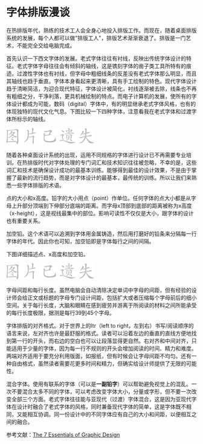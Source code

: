 # 字体排版漫谈

在热排版年代，熟练的技术工人会全身心地投入排版工作。而现在，随着桌面排版系统的发展，每个人都可以做"排版工人"，排版艺术渐渐衰退了。排版是一门艺术，不能完全交给电脑完成。

首先认识一下西文字体的发展。老式字体往往有衬线，反映出传统字体设计的特征。老式字体字母往往会有倾斜的轴线，这是镌刻字体的凿子类工具所特有的痕迹。过渡性字体也有衬线，但字母中粗细线条的反差没有老式字体那么明显，而且其轴线也趋于垂直。字体本身看起来更清晰，具有手工绘制的特色。现代字体设计趋于清晰简洁，为迎合现代特征，字体设计被简化，衬线逐渐被去除，线条也不再有粗细之分，干净利落，更具机械绘制的特点。而电子计算机的发展，使所有的字体设计都成为可能，数码（digital）字体中，有的明显继承老式字体风格，也有的体现独特的现代文化气息。下图比较一下四种字体，注意看我在老式字体和过渡字体所标示的轴线。

![](/assets/missing.png)

随着各种桌面设计系统的出现，运用不同规格的字体进行设计已不再需要专业培训。在热排版时代对字体处理的专门词汇和技术知识往往被忽略，不幸的是，这些词汇和技术是确保设计成功的最基本训练。能够得到最佳的设计效果，不是由于掌握了最新的流行趋势，而是对字体设计的最基本，最传统的训练。所以让我们来熟悉一些字体排版的术语。

点的大小和x高度。铅字的大小用点（point）作单位。任何字体的点大小都是从字母上升部分顶端到下伸部分底端的距离。而字母x顶部到底部的距离被称为x高度（x-height），这是视线最集中的部位。影响可读性不仅仅是大小，跟字体的设计也有重要关系。

加空铅。这个术语可以追溯到字体用金属铸造，然后用打磨好的铅条来分隔每一行字体的年代。因此你也可知，加空铅即是字体每行之间的间隔。

下图详细描述点、x高度和加空铅。

![](/assets/missing.png)

字母间距和每行长度。虽然电脑会自动清除决定单词中字母的间距，但有经验的设计师会给正文或标题的字母专门设计间距，包括扩大或者压缩每个字母前后的细小空间。关于每行长度，大脑和眼睛在感到疲劳并游离于所阅读的材料之间所能承受的每行长度极限，据测是每行39到45个字母。

字体排版的对齐格式。对于世界上的ltr（left to right，左到右）书写/阅读顺序的语言来说，左对齐也许是最舒服的格式。读者可以沿着左边的垂直的直线方便地找到第一行的开头，而右边的空白也可以让段落显得更自然。右对齐和中间对齐，只能适用于少量的字体，因为每一行不规则的开头会增加阅读的时间、精力和难度。两端对齐适用于要充分利用版面，如报纸，但有时候会让字母间距不均匀。还有一种自由格式，虽然读者需要花更多时间和精力，但确实给设计师提供了无限的可能性。

混合字体。使用有联系的字体（可以是**一副铅字**）可以帮助避免视觉上的混乱。一次不要混合太多不同的字体，可以考虑改变字体大小，分量或字形，但不要一次改变全部三个方面。老式字体往往能与亚现代（过渡）字体混合，这是因为亚现代字体在设计时融合了老式字体的风格，同时兼备现代字体的简单，这是字体既不相同，又能相互协调。同一份设计中的不同字体应有自己的大小和间距，以便相互之间的融合。

参考文献：[The 7 Essentials of Graphic Design][0]

[0]: http://www.amazon.com/gp/product/1581801246/102-7258354-5562555?v=glance&n=283155
